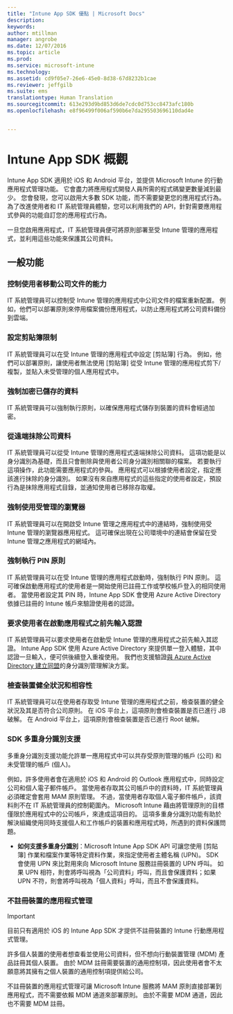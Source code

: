 ```yaml
---
title: "Intune App SDK 優點 | Microsoft Docs"
description: 
keywords: 
author: mtillman
manager: angrobe
ms.date: 12/07/2016
ms.topic: article
ms.prod: 
ms.service: microsoft-intune
ms.technology: 
ms.assetid: cd9f05e7-26e6-45e0-8d38-67d8232b1cae
ms.reviewer: jeffgilb
ms.suite: ems
translationtype: Human Translation
ms.sourcegitcommit: 613e293d9bd853d6de7cdc0d753cc8473afc180b
ms.openlocfilehash: e8f96499f006af590b6e7da295503696110dad4e


---
```


# <a name="intune-app-sdk-overview"></a>Intune App SDK 概觀
Intune App SDK 適用於 iOS 和 Android 平台，並提供 Microsoft Intune 的行動應用程式管理功能。 它會盡力將應用程式開發人員所需的程式碼變更數量減到最少。 您會發現，您可以啟用大多數 SDK 功能，而不需要變更您的應用程式行為。 為了改進使用者和 IT 系統管理員體驗，您可以利用我們的 API，針對需要應用程式參與的功能自訂您的應用程式行為。 

一旦您啟用應用程式，IT 系統管理員便可將原則部署至受 Intune 管理的應用程式，並利用這些功能來保護其公司資料。

## <a name="regular-features"></a>一般功能

### <a name="control-users-ability-to-move-corporate-documents"></a>控制使用者移動公司文件的能力
IT 系統管理員可以控制受 Intune 管理的應用程式中公司文件的檔案重新配置。 例如，他們可以部署原則來停用檔案備份應用程式，以防止應用程式將公司資料備份到雲端。

### <a name="configure-clipboard-restrictions"></a>設定剪貼簿限制
IT 系統管理員可以在受 Intune 管理的應用程式中設定 [剪貼簿] 行為。 例如，他們可以部署原則，讓使用者無法使用 [剪貼簿] 從受 Intune 管理的應用程式剪下/複製，並貼入未受管理的個人應用程式中。

### <a name="enforce-encryption-on-saved-data"></a>強制加密已儲存的資料
IT 系統管理員可以強制執行原則，以確保應用程式儲存到裝置的資料會經過加密。

### <a name="remotely-wipe-corporate-data"></a>從遠端抹除公司資料
IT 系統管理員可以從受 Intune 管理的應用程式遠端抹除公司資料。 這項功能是以身分識別為基礎，而且只會刪除與使用者公司身分識別相關聯的檔案。 若要執行這項操作，此功能需要應用程式的參與。 應用程式可以根據使用者設定，指定應該進行抹除的身分識別。 如果沒有來自應用程式的這些指定的使用者設定，預設行為是抹除應用程式目錄，並通知使用者已移除存取權。

### <a name="enforce-the-use-of-a-managed-browser"></a>強制使用受管理的瀏覽器
IT 系統管理員可以在開啟受 Intune 管理之應用程式中的連結時，強制使用受 Intune 管理的瀏覽器應用程式。 這可確保出現在公司環境中的連結會保留在受 Intune 管理之應用程式的網域內。

### <a name="enforce-a-pin-policy"></a>強制執行 PIN 原則
IT 系統管理員可以在受 Intune 管理的應用程式啟動時，強制執行 PIN 原則。 這可確保啟動應用程式的使用者是一開始使用已註冊工作或學校帳戶登入的相同使用者。 當使用者設定其 PIN 時，Intune App SDK 會使用 Azure Active Directory 依據已註冊的 Intune 帳戶來驗證使用者的認證。

### <a name="require-users-to-enter-credentials-before-they-can-start-apps"></a>要求使用者在啟動應用程式之前先輸入認證
IT 系統管理員可以要求使用者在啟動受 Intune 管理的應用程式之前先輸入其認證。 Intune App SDK 使用 Azure Active Directory 來提供單一登入體驗，其中認證一旦輸入，便可供後續登入重複使用。 我們也支援驗證[與 Azure Active Directory 建立同盟](https://msdn.microsoft.com/library/azure/jj679342.aspx)的身分識別管理解決方案。

### <a name="check-device-health-and-compliance"></a>檢查裝置健全狀況和相容性
IT 系統管理員可以在使用者存取受 Intune 管理的應用程式之前，檢查裝置的健全狀況及其是否符合公司原則。 在 iOS 平台上，這項原則會檢查裝置是否已進行 JB 破解。 在 Android 平台上，這項原則會檢查裝置是否已進行 Root 破解。

### <a name="sdk-multi-identity-support"></a>SDK 多重身分識別支援
多重身分識別支援功能允許單一應用程式中可以共存受原則管理的帳戶 (公司) 和未受管理的帳戶 (個人)。

例如，許多使用者會在適用於 iOS 和 Android 的 Outlook 應用程式中，同時設定公司和個人電子郵件帳戶。 當使用者存取其公司帳戶中的資料時，IT 系統管理員必須確定會套用 MAM 原則管理。 不過，當使用者存取個人電子郵件帳戶，該資料則不在 IT 系統管理員的控制範圍內。 Microsoft Intune 藉由將管理原則的目標僅限於應用程式中的公司帳戶，來達成這項目的。 這項多重身分識別功能有助於解決組織使用同時支援個人和工作帳戶的裝置和應用程式時，所遇到的資料保護問題。

* **如何支援多重身分識別**：Microsoft Intune App SDK API 可讓您使用 [剪貼簿] 作業和檔案作業等特定資料作業，來指定使用者主體名稱 (UPN)。 SDK 會使用 UPN 來比對用來向 Microsoft Intune 服務註冊裝置的 UPN 呼叫。 如果 UPN 相符，則會將呼叫視為「公司資料」呼叫，而且會保護資料；如果 UPN 不符，則會將呼叫視為「個人資料」呼叫，而且不會保護資料。

### <a name="app-management-without-device-enrollment"></a>不註冊裝置的應用程式管理

>[!IMPORTANT]
>目前只有適用於 iOS 的 Intune App SDK 才提供不註冊裝置的 Intune 行動應用程式管理。 


許多個人裝置的使用者想查看並使用公司資料，但不想向行動裝置管理 (MDM) 產品註冊其個人裝置。 由於 MDM 註冊需要裝置的通用控制項，因此使用者會不太願意將其擁有之個人裝置的通用控制項提供給公司。

不註冊裝置的應用程式管理可讓 Microsoft Intune 服務將 MAM 原則直接部署到應用程式，而不需要依賴 MDM 通道來部署原則。 由於不需要 MDM 通道，因此也不需要 MDM 註冊。



<!--HONumber=Dec16_HO2-->


